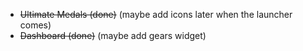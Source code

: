 - ~~Ultimate Medals (done)~~ (maybe add icons later when the launcher comes)
- ~~Dashboard (done)~~ (maybe add gears widget)
